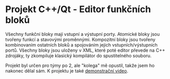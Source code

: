 # Projekt C++/Qt - Editor funkčních bloků
Všechny funkční bloky mají vstupní a výstupní porty. Atomické bloky jsou tvořeny funkcí a stavovými proměnnými. Kompozitní bloky jsou tvořeny kombinovaním ostatních bloků a  spojováním jejich vstupních/výstupních portů. Všechny bloky jsou uloženy v XML, které poté editor převede na C++ zdrojáky, ty zkompiluje klasický kompilátor do spustitelného souboru.

Projekt byl určen pro týmy po 2, ale "kolega" mě opustil, takže jsem ho nakonec dělal sám.
K projektu je také [demonstrační video](https://www.youtube.com/watch?v=b4m_XCU1A9o).